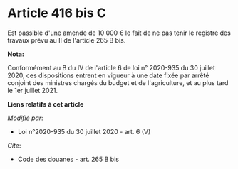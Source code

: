 # Article 416 bis C

Est passible d'une amende de 10 000 € le fait de ne pas tenir le registre des travaux prévu au II de l'article 265 B bis.

**Nota:**

Conformément au B du IV de l'article 6 de loi n° 2020-935 du 30 juillet 2020, ces dispositions entrent en vigueur à une date
fixée par arrêté conjoint des ministres chargés du budget et de l'agriculture, et au plus tard le 1er juillet 2021.

**Liens relatifs à cet article**

_Modifié par_:

  - Loi n°2020-935 du 30 juillet 2020 - art. 6 (V)

_Cite_:

  - Code des douanes - art. 265 B bis
